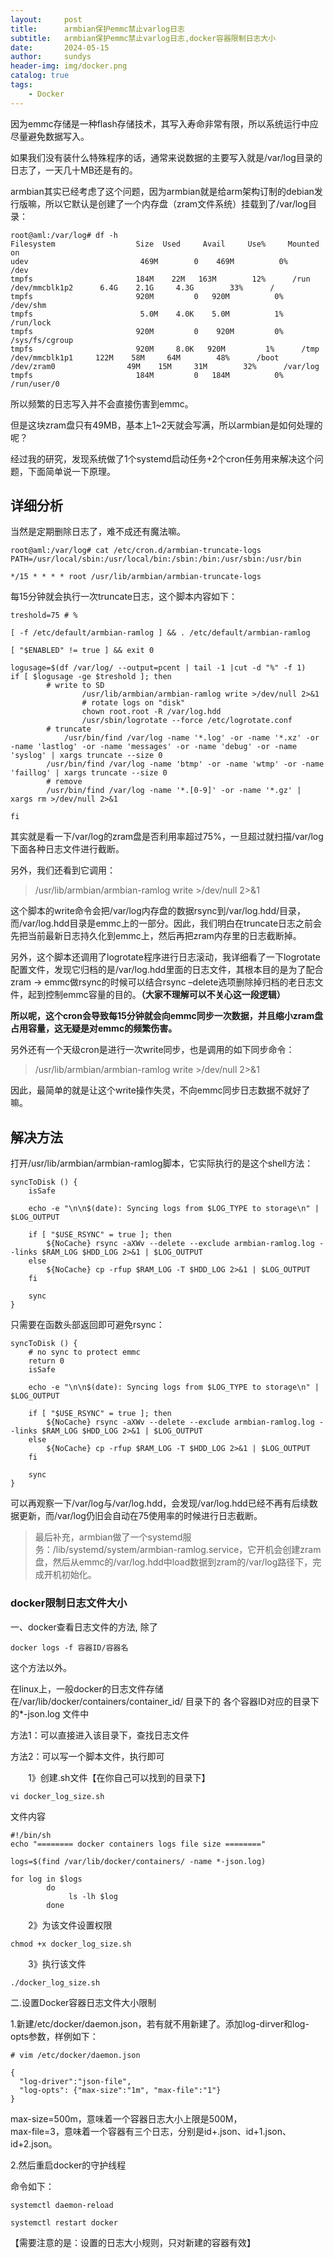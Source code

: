 ```yaml
---
layout:     post
title:      armbian保护emmc禁止varlog日志
subtitle:   armbian保护emmc禁止varlog日志,docker容器限制日志大小 
date:       2024-05-15
author:     sundys
header-img: img/docker.png
catalog: true
tags:
    - Docker
---
```


因为emmc存储是一种flash存储技术，其写入寿命非常有限，所以系统运行中应尽量避免数据写入。

如果我们没有装什么特殊程序的话，通常来说数据的主要写入就是/var/log目录的日志了，一天几十MB还是有的。

armbian其实已经考虑了这个问题，因为armbian就是给arm架构订制的debian发行版嘛，所以它默认是创建了一个内存盘（zram文件系统）挂载到了/var/log目录：
```
root@aml:/var/log# df -h
Filesystem                  Size  Used     Avail     Use%     Mounted on
udev                         469M        0    469M          0%     /dev
tmpfs                       184M    22M   163M        12%      /run
/dev/mmcblk1p2      6.4G    2.1G     4.3G        33%      /
tmpfs                       920M         0   920M          0%      /dev/shm
tmpfs                        5.0M    4.0K    5.0M          1%      /run/lock
tmpfs                       920M         0    920M         0%      /sys/fs/cgroup
tmpfs                       920M     8.0K   920M         1%      /tmp
/dev/mmcblk1p1     122M    58M     64M        48%      /boot
/dev/zram0                49M    15M     31M        32%      /var/log
tmpfs                       184M         0   184M          0%      /run/user/0
```
所以频繁的日志写入并不会直接伤害到emmc。

但是这块zram盘只有49MB，基本上1~2天就会写满，所以armbian是如何处理的呢？

经过我的研究，发现系统做了1个systemd启动任务+2个cron任务用来解决这个问题，下面简单说一下原理。

## 详细分析

当然是定期删除日志了，难不成还有魔法嘛。
```
root@aml:/var/log# cat /etc/cron.d/armbian-truncate-logs
PATH=/usr/local/sbin:/usr/local/bin:/sbin:/bin:/usr/sbin:/usr/bin
 
*/15 * * * * root /usr/lib/armbian/armbian-truncate-logs
```
每15分钟就会执行一次truncate日志，这个脚本内容如下：

```
treshold=75 # %
 
[ -f /etc/default/armbian-ramlog ] && . /etc/default/armbian-ramlog
 
[ "$ENABLED" != true ] && exit 0
 
logusage=$(df /var/log/ --output=pcent | tail -1 |cut -d "%" -f 1)
if [ $logusage -ge $treshold ]; then
		# write to SD
                /usr/lib/armbian/armbian-ramlog write >/dev/null 2>&1
                # rotate logs on "disk"
                chown root.root -R /var/log.hdd
                /usr/sbin/logrotate --force /etc/logrotate.conf
		# truncate
	        /usr/bin/find /var/log -name '*.log' -or -name '*.xz' -or -name 'lastlog' -or -name 'messages' -or -name 'debug' -or -name 'syslog' | xargs truncate --size 0
		/usr/bin/find /var/log -name 'btmp' -or -name 'wtmp' -or -name 'faillog' | xargs truncate --size 0
		# remove
		/usr/bin/find /var/log -name '*.[0-9]' -or -name '*.gz' | xargs rm >/dev/null 2>&1
 
fi
```
其实就是看一下/var/log的zram盘是否利用率超过75%，一旦超过就扫描/var/log下面各种日志文件进行截断。

另外，我们还看到它调用：

> /usr/lib/armbian/armbian-ramlog write >/dev/null 2>&1

这个脚本的write命令会把/var/log内存盘的数据rsync到/var/log.hdd/目录，而/var/log.hdd目录是emmc上的一部分。因此，我们明白在truncate日志之前会先把当前最新日志持久化到emmc上，然后再把zram内存里的日志截断掉。

另外，这个脚本还调用了logrotate程序进行日志滚动，我详细看了一下logrotate配置文件，发现它归档的是/var/log.hdd里面的日志文件，其根本目的是为了配合zram -> emmc做rsync的时候可以结合rsync –delete选项删除掉归档的老日志文件，起到控制emmc容量的目的。**（大家不理解可以不关心这一段逻辑）**

**所以呢，这个cron会导致每15分钟就会向emmc同步一次数据，并且缩小zram盘占用容量，这无疑是对emmc的频繁伤害。**

另外还有一个天级cron是进行一次write同步，也是调用的如下同步命令：

> /usr/lib/armbian/armbian-ramlog write >/dev/null 2>&1

因此，最简单的就是让这个write操作失灵，不向emmc同步日志数据不就好了嘛。

## 解决方法

打开/usr/lib/armbian/armbian-ramlog脚本，它实际执行的是这个shell方法：
```
syncToDisk () {
	isSafe
 
	echo -e "\n\n$(date): Syncing logs from $LOG_TYPE to storage\n" | $LOG_OUTPUT
 
	if [ "$USE_RSYNC" = true ]; then
		${NoCache} rsync -aXWv --delete --exclude armbian-ramlog.log --links $RAM_LOG $HDD_LOG 2>&1 | $LOG_OUTPUT
	else
		${NoCache} cp -rfup $RAM_LOG -T $HDD_LOG 2>&1 | $LOG_OUTPUT
	fi
 
	sync
}
```
只需要在函数头部返回即可避免rsync：
```
syncToDisk () {
	# no sync to protect emmc
	return 0
	isSafe
 
	echo -e "\n\n$(date): Syncing logs from $LOG_TYPE to storage\n" | $LOG_OUTPUT
 
	if [ "$USE_RSYNC" = true ]; then
		${NoCache} rsync -aXWv --delete --exclude armbian-ramlog.log --links $RAM_LOG $HDD_LOG 2>&1 | $LOG_OUTPUT
	else
		${NoCache} cp -rfup $RAM_LOG -T $HDD_LOG 2>&1 | $LOG_OUTPUT
	fi
 
	sync
}  
```

可以再观察一下/var/log与/var/log.hdd，会发现/var/log.hdd已经不再有后续数据更新，而/var/log仍旧会自动在75使用率的时候进行日志截断。

> 最后补充，armbian做了一个systemd服务：/lib/systemd/system/armbian-ramlog.service，它开机会创建zram盘，然后从emmc的/var/log.hdd中load数据到zram的/var/log路径下，完成开机初始化。

### docker限制日志文件大小

一、docker查看日志文件的方法, 除了

```  
docker logs -f 容器ID/容器名
```
这个方法以外。

在linux上，一般docker的日志文件存储在/var/lib/docker/containers/container\_id/ 目录下的 各个容器ID对应的目录下的\*-json.log 文件中

方法1：可以直接进入该目录下，查找日志文件

方法2：可以写一个脚本文件，执行即可

　　1》创建.sh文件【在你自己可以找到的目录下】
```  
vi docker_log_size.sh  
```  
文件内容

```
#!/bin/sh 
echo "======== docker containers logs file size ========"  

logs=$(find /var/lib/docker/containers/ -name *-json.log)  

for log in $logs  
        do  
             ls -lh $log   
        done
```

　　2》为该文件设置权限

```
chmod +x docker_log_size.sh
```

　　3》执行该文件
```
./docker_log_size.sh
```

二.设置Docker容器日志文件大小限制

1.新建/etc/docker/daemon.json，若有就不用新建了。添加log-dirver和log-opts参数，样例如下：

```
# vim /etc/docker/daemon.json

{
  "log-driver":"json-file",
  "log-opts": {"max-size":"1m", "max-file":"1"}
}
```

max-size=500m，意味着一个容器日志大小上限是500M，   
max-file=3，意味着一个容器有三个日志，分别是id+.json、id+1.json、id+2.json。

2.然后重启docker的守护线程

命令如下： 
```
systemctl daemon-reload  
```
```
systemctl restart docker
```
【需要注意的是：设置的日志大小规则，只对新建的容器有效】

